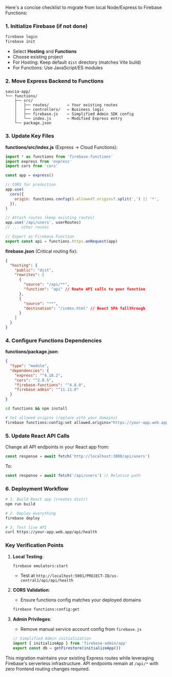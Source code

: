 Here's a concise checklist to migrate from local Node/Express to Firebase Functions:

### 1. Initialize Firebase (if not done)

```bash
firebase login
firebase init
```

- Select **Hosting** and **Functions**
- Choose existing project
- For Hosting: Keep default `dist` directory (matches Vite build)
- For Functions: Use JavaScript/ES modules

### 2. Move Express Backend to Functions

```
saucia-app/
└── functions/
    ├── src/
    │   ├── routes/        ← Your existing routes
    │   ├── controllers/   ← Business logic
    │   ├── firebase.js    ← Simplified Admin SDK config
    │   └── index.js       ← Modified Express entry
    └── package.json
```

### 3. Update Key Files

**functions/src/index.js** (Express → Cloud Functions):

```javascript
import * as functions from 'firebase-functions'
import express from 'express'
import cors from 'cors'

const app = express()

// CORS for production
app.use(
  cors({
    origin: functions.config().allowed?.origins?.split(',') || '*',
  }),
)

// Attach routes (keep existing routes)
app.use('/api/users', userRoutes)
// ... other routes

// Export as Firebase Function
export const api = functions.https.onRequest(app)
```

**firebase.json** (Critical routing fix):

```json
{
  "hosting": {
    "public": "dist",
    "rewrites": [
      {
        "source": "/api/**",
        "function": "api" // Route API calls to your function
      },
      {
        "source": "**",
        "destination": "/index.html" // React SPA fallthrough
      }
    ]
  }
}
```

### 4. Configure Functions Dependencies

**functions/package.json**:

```json
{
  "type": "module",
  "dependencies": {
    "express": "^4.18.2",
    "cors": "^2.8.5",
    "firebase-functions": "^4.8.0",
    "firebase-admin": "^11.11.0"
  }
}
```

```bash
cd functions && npm install

# Set allowed origins (replace with your domains)
firebase functions:config:set allowed.origins="https://your-app.web.app,http://localhost:5173"
```

### 5. Update React API Calls

Change all API endpoints in your React app from:

```javascript
const response = await fetch('http://localhost:3000/api/users')
```

To:

```javascript
const response = await fetch('/api/users') // Relative path
```

### 6. Deployment Workflow

```bash
# 1. Build React app (creates dist/)
npm run build

# 2. Deploy everything
firebase deploy

# 3. Test live API
curl https://your-app.web.app/api/health
```

### Key Verification Points

1. **Local Testing**:

   ```bash
   firebase emulators:start
   ```

   - Test at `http://localhost:5001/PROJECT-ID/us-central1/api/api/health`

2. **CORS Validation**:

   - Ensure functions config matches your deployed domains

   ```bash
   firebase functions:config:get
   ```

3. **Admin Privileges**:
   - Remove manual service account config from `firebase.js`
   ```javascript
   // Simplified Admin initialization
   import { initializeApp } from 'firebase-admin/app'
   export const db = getFirestore(initializeApp())
   ```

This migration maintains your existing Express routes while leveraging Firebase's serverless infrastructure. API endpoints remain at `/api/*` with zero frontend routing changes required.
